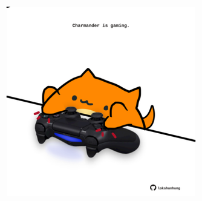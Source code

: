 <!-- built at 30/09/2023, 14:00:42 UTC -->
<p align="center">
  <img width="500" height="500" src="./ReadmeImage.svg">
</p>
